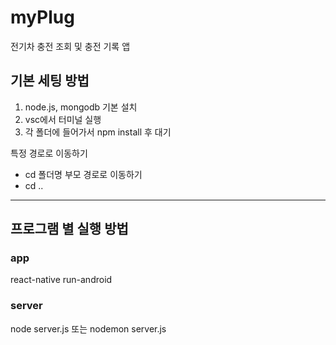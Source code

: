 # myPlug

전기차 충전 조회 및 충전 기록 앱

## 기본 세팅 방법

1. node.js, mongodb 기본 설치
2. vsc에서 터미널 실행
3. 각 폴더에 들어가서 npm install 후 대기

특정 경로로 이동하기

- cd 폴더명
  부모 경로로 이동하기
- cd ..

---

## 프로그램 별 실행 방법

### app

react-native run-android

### server

node server.js
또는
nodemon server.js
